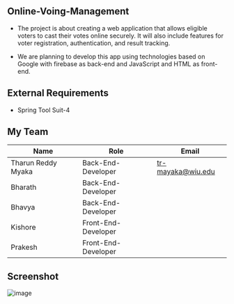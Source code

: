 
## Online-Voing-Management

 - The project is about creating a web application that allows eligible voters to cast their votes online securely. It will also include features for voter registration, authentication, and result tracking.

 - We are planning to develop this app using technologies based on Google with firebase as back-end and JavaScript and HTML as front-end.

## External Requirements

- Spring Tool Suit-4
## My Team

| Name               	| Role                	| Email             	|
|--------------------	|---------------------	|-------------------	|
| Tharun Reddy Myaka 	| Back-End-Developer  	| tr-mayaka@wiu.edu 	|
| Bharath            	| Back-End-Developer  	|                   	|
| Bhavya             	| Back-End-Developer  	|                   	|
| Kishore            	| Front-End-Developer 	|                   	|
| Prakesh            	| Front-End-Developer 	|                   	|


## Screenshot

![image](https://github.com/bhavi9900/Online-Voting-Management/assets/148906785/0d94675a-3e61-4d3a-a07a-2375dfc7da83)
